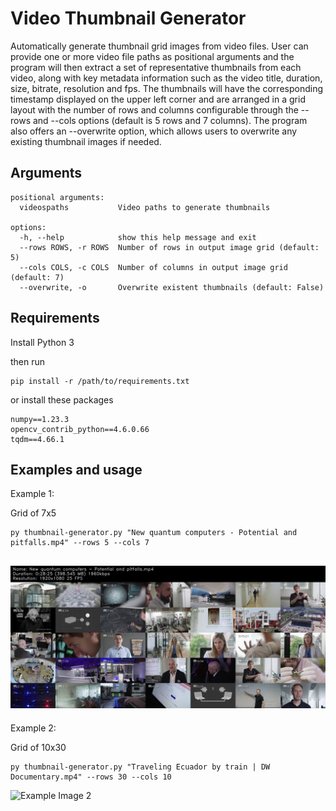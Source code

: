 # Video Thumbnail Generator

Automatically generate thumbnail grid images from video files. 
User can provide one or more video file paths as positional arguments and the program will then extract a set of representative thumbnails from each video, 
along with key metadata information such as the video title, duration, size, bitrate, resolution and fps. 
The thumbnails will have the corresponding timestamp displayed on the upper left corner and are arranged in a grid layout with the number of rows and columns configurable through the --rows and --cols options (default is 5 rows and 7 columns). 
The program also offers an --overwrite option, which allows users to overwrite any existing thumbnail images if needed. 


## Arguments
```
positional arguments:
  videospaths           Video paths to generate thumbnails

options:
  -h, --help            show this help message and exit
  --rows ROWS, -r ROWS  Number of rows in output image grid (default: 5)
  --cols COLS, -c COLS  Number of columns in output image grid (default: 7)
  --overwrite, -o       Overwrite existent thumbnails (default: False)
```
## Requirements

Install Python 3

then run 
```
pip install -r /path/to/requirements.txt
```
or install these packages
```
numpy==1.23.3
opencv_contrib_python==4.6.0.66
tqdm==4.66.1
```

## Examples and usage

Example 1: 

Grid of 7x5

```
py thumbnail-generator.py "New quantum computers - Potential and pitfalls.mp4" --rows 5 --cols 7
```
![Example Image 1](https://github.com/leandroesposito/thumbnail-generator/blob/main/examples/New%20quantum%20computers%20-%20Potential%20and%20pitfalls_snapshot.jpg "Example Image 1")
---

Example 2: 

Grid of 10x30

```
py thumbnail-generator.py "Traveling Ecuador by train | DW Documentary.mp4" --rows 30 --cols 10
```
![Example Image 2](https://github.com/leandroesposito/thumbnail-generator/blob/main/examples/Traveling%20Ecuador%20by%20train%20%EF%BD%9C%20DW%20Documentary_snapshot.jpg "Example Image 2")
